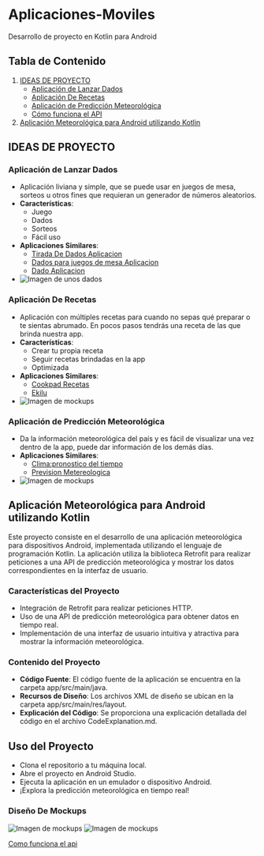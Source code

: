 # Aplicaciones-Moviles

Desarrollo de proyecto en Kotlin para Android

<!-- toc -->
## Tabla de Contenido
1. [IDEAS DE PROYECTO](#ideas-de-proyecto)
    - [Aplicación de Lanzar Dados](#aplicación-de-lanzar-dados)
    - [Aplicación De Recetas](#aplicación-de-recetas)
    - [Aplicación de Predicción Meteorológica](#aplicación-de-predicción-meteorológica)
    - [Cómo funciona el API](#cómo-funciona-el-api)
2. [Aplicación Meteorológica para Android utilizando Kotlin](#aplicación-meteorológica-para-android-utilizando-kotlin)
<!-- tocstop -->

## IDEAS DE PROYECTO

### Aplicación de Lanzar Dados
- Aplicación liviana y simple, que se puede usar en juegos de mesa, sorteos u otros fines que requieran un generador de números aleatorios.
- **Características**:
    - Juego
    - Dados
    - Sorteos
    - Fácil uso
- **Aplicaciones Similares**:
    - [Tirada De Dados Aplicacion](https://play.google.com/store/apps/details?id=com.senyuk.dicerollsns)
    - [Dados para juegos de mesa Aplicacion](https://play.google.com/store/apps/details?id=net.kosev.dicing)
    - [Dado Aplicacion](https://play.google.com/store/apps/details?id=com.noApp.dice)
- ![Imagen de unos dados](https://play-lh.googleusercontent.com/D41-7D1_06BsXVBIj4BQprKep0QqQj38B6zIsWTaZ_O5OnfOq1gLQetQzpFfvuSSnw)

### Aplicación De Recetas
- Aplicación con múltiples recetas para cuando no sepas qué preparar o te sientas abrumado. En pocos pasos tendrás una receta de las que brinda nuestra app.
- **Características**:
    - Crear tu propia receta
    - Seguir recetas brindadas en la app
    - Optimizada
- **Aplicaciones Similares**:
    - [Cookpad Recetas](https://play.google.com/store/apps/details?id=com.mufumbo.android.recipe.search)
    - [Ekilu](https://play.google.com/store/apps/details?id=es.nooddle)
- ![Imagen de mockups](https://crehana-blog.imgix.net/media/filer_public/86/23/8623443b-9801-4cbb-83ac-91e541cf2eee/apps-de-cocina-gratis.jpg?auto=format&q=50)

### Aplicación de Predicción Meteorológica
- Da la información meteorológica del país y es fácil de visualizar una vez dentro de la app, puede dar información de los demás días.
- **Aplicaciones Similares**:
    - [Clima:pronostico del tiempo](https://play.google.com/store/apps/details?id=com.weather.nold.forecast)
    - [Prevision Metereologica](https://play.google.com/store/apps/details?id=live.weather.vitality.studio.forecast.widget)
- ![Imagen de mockups](https://i.blogs.es/9f858d/sunny-app-tiempo-1/450_1000.webp)

## Aplicación Meteorológica para Android utilizando Kotlin

Este proyecto consiste en el desarrollo de una aplicación meteorológica para dispositivos Android, implementada utilizando el lenguaje de programación Kotlin. La aplicación utiliza la biblioteca Retrofit para realizar peticiones a una API de predicción meteorológica y mostrar los datos correspondientes en la interfaz de usuario.

### Características del Proyecto
- Integración de Retrofit para realizar peticiones HTTP.
- Uso de una API de predicción meteorológica para obtener datos en tiempo real.
- Implementación de una interfaz de usuario intuitiva y atractiva para mostrar la información meteorológica.

### Contenido del Proyecto
- **Código Fuente**: El código fuente de la aplicación se encuentra en la carpeta app/src/main/java.
- **Recursos de Diseño**: Los archivos XML de diseño se ubican en la carpeta app/src/main/res/layout.
- **Explicación del Código**: Se proporciona una explicación detallada del código en el archivo CodeExplanation.md.

## Uso del Proyecto
- Clona el repositorio a tu máquina local.
- Abre el proyecto en Android Studio.
- Ejecuta la aplicación en un emulador o dispositivo Android.
- ¡Explora la predicción meteorológica en tiempo real!

### Diseño De Mockups
![Imagen de mockups](https://github.com/Banquitohud/Aplicacion-Mobil-Kotlin/assets/126008295/7ea0eceb-1a49-441d-9f4f-d8708efd1a1a)
![Imagen de mockups](https://github.com/Banquitohud/Aplicacion-Mobil-Kotlin/assets/126008295/badfafad-c7e3-49a8-bb34-69ce9c7cfc18)

[Como funciona el api](Docs/Como%20funciona%20el%20api.md)

